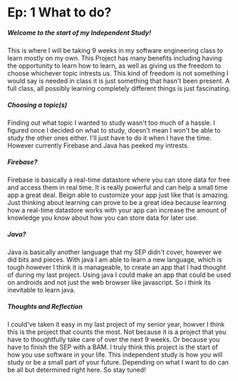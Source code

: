 # Ep: 1 What to do?

##### Welcome to the start of my Independent Study!

This is where I will be taking 9 weeks in my software engineering class to learn mostly on my own. This Project has many benefits including having the opportunity to learn how to learn, as well as giving us the freedom to choose whichever topic intrests us. This kind of freedom is not something I would say is needed in class it is just something that hasn't been present. A full class, all possibly learning completely different things is just fascinating. 

##### Choosing a topic(s)

Finding out what topic I wanted to study wasn't too much of a hassle. I figured once I decided on what to study, doesn't mean I won't be able to study the other ones either. I'll just have to do it when I have the time. However currently Firebase and Java has peeked my intrests. 

##### Firebase?

Firebase is basically a real-time datastore where you can store data for free and access them in real time. It is really powerful and can help a small time app a great deal. Beign able to customize your app just like that is amazing. Just thinking about learning can prove to be a great idea because learning how a real-time datastore works with your app can increase the amount of knowledge you know about how you can store data for later use.

##### Java?

Java is basically another language that my SEP didn't cover, however we did bits and pieces. With java I am able to learn a new language, which is tough however I think it is manageable, to create an app that I had thought of during my last project. Using java I could make an app that could be used on androids and not just the web browser like javascript. So i think its inevitable to learn java.

##### Thoughts and Reflection

I could've taken it easy in my last project of my senior year, howver I think this is the project that counts the most. Not because it is a project that you have to thoughtfully take care of over the next 9 weeks. Or because you have to finish the SEP with a BAM. I truly think this project is the start of how you use software in your life. This independent study is how you will study or be a small part of your future. Depending on what I want to do can be all but determined right here. So stay tuned!






















